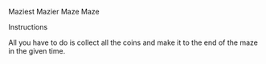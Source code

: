 Maziest Mazier Maze Maze

Instructions

All you have to do is collect all the coins and make it to the end of the maze in the given time.
